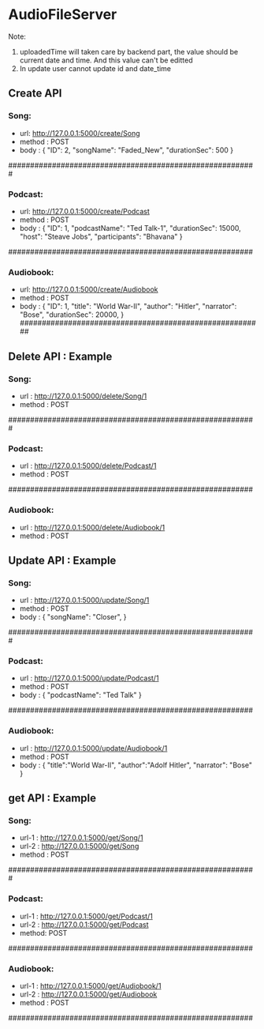 # AudioFileServer

Note: 
1. uploadedTime will taken care by backend part, the value should be current date and time. And this value can't be editted
2. In update user cannot update id and date_time

## Create API
### Song:
* url: http://127.0.0.1:5000/create/Song
* method : POST
* body :
{
    "ID": 2, 
    "songName": "Faded_New", 
    "durationSec": 500
}

#########################################################

### Podcast:
* url: http://127.0.0.1:5000/create/Podcast
* method : POST
* body :
{
    "ID": 1, 
    "podcastName": "Ted Talk-1", 
    "durationSec": 15000, 
    "host": "Steave Jobs", 
    "participants": "Bhavana"
}

########################################################

### Audiobook:
* url: http://127.0.0.1:5000/create/Audiobook
* method : POST
* body :
{
    "ID": 1, 
    "title": "World War-II", 
    "author": "Hitler", 
    "narrator": "Bose", 
    "durationSec": 20000, 
}
########################################################


## Delete API : Example
### Song:
* url : http://127.0.0.1:5000/delete/Song/1
* method : POST

#########################################################

### Podcast:
* url : http://127.0.0.1:5000/delete/Podcast/1
* method : POST

########################################################

### Audiobook:
* url : http://127.0.0.1:5000/delete/Audiobook/1
* method : POST

## Update API : Example
### Song:
* url : http://127.0.0.1:5000/update/Song/1
* method : POST
* body :
{
    "songName": "Closer", 
}

#########################################################

### Podcast: 
* url : http://127.0.0.1:5000/update/Podcast/1
* method : POST
* body :
{
    "podcastName": "Ted Talk"
}

########################################################

### Audiobook:
* url : http://127.0.0.1:5000/update/Audiobook/1
* method : POST
* body :
{
    "title":"World War-II",
    "author":"Adolf Hitler",
    "narrator": "Bose"
}


## get API : Example
### Song: 
* url-1 : http://127.0.0.1:5000/get/Song/1
* url-2 : http://127.0.0.1:5000/get/Song
* method : POST

#########################################################

### Podcast:
* url-1 : http://127.0.0.1:5000/get/Podcast/1
* url-2 : http://127.0.0.1:5000/get/Podcast
* method: POST

########################################################

### Audiobook:
* url-1 : http://127.0.0.1:5000/get/Audiobook/1
* url-2 : http://127.0.0.1:5000/get/Audiobook
* method : POST

########################################################
